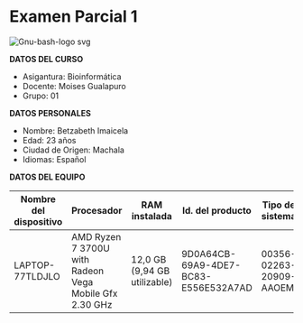 # Examen Parcial 1

![Gnu-bash-logo svg](https://user-images.githubusercontent.com/117690624/203673272-61dadf40-6759-462c-9654-166d7356c652.png)

**DATOS DEL CURSO**
- Asigantura: Bioinformática
- Docente: Moises Gualapuro
- Grupo: 01


**DATOS PERSONALES**
- Nombre: Betzabeth Imaicela 
- Edad: 23 años
- Ciudad de Origen: Machala
- Idiomas: Español


**DATOS DEL EQUIPO**

| Nombre del dispositivo | Procesador | RAM instalada | Id. del producto | Tipo de sistema | Lápiz y entrada táctil | 
| ---------------------- | ---------- | ------------- | ---------------- | --------------- | ---------------------- |
|    LAPTOP-77TLDJLO     | AMD Ryzen 7 3700U with Radeon Vega Mobile Gfx     2.30 GHz | 12,0 GB (9,94 GB utilizable) | 9D0A64CB-69A9-4DE7-BC83-E556E532A7AD | 00356-02263-20909-AAOEM | Sistema operativo de 64 bits, procesador x64 | Compatibilidad con entrada táctil con 10 puntos táctiles |


